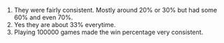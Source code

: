 1. They were fairly consistent. Mostly around 20% or 30% but had some 60% and even 70%.
2. Yes they are about 33% everytime.
3. Playing 100000 games made the win percentage very consistent.